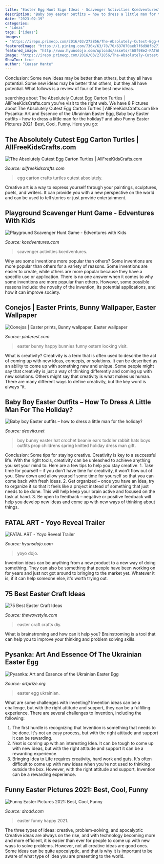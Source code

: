```yaml
---
title: "Easter Egg Hunt Sign Ideas - Scavenger Activities Kcedventures"
description: "Baby boy easter outfits – how to dress a little man for the holiday?"
date: "2023-02-19"
categories:
- "ideas"
tags: ["ideas"]
images:
- "https://irepo.primecp.com/2016/03/272856/The-Absolutely-Cutest-Egg-Carton-Turtles_ExtraLarge1000_ID-1562569.jpg?v=1562569"
featuredImage: "https://i.pinimg.com/736x/63/70/70/637070aeb7f6d98fb271fdb80c6c742f--happy-easter-easter-bunny.jpg"
featured_image: "http://www.hyunsdojo.com/uploads/assets/468f98e2-FATAL_ART_-_Yoyo_Reveal_Trailer.jpg"
image: "https://irepo.primecp.com/2016/03/272856/The-Absolutely-Cutest-Egg-Carton-Turtles_ExtraLarge1000_ID-1562569.jpg?v=1562569"
ShowToc: true
author: "Ceasar Mante"
---
```



Conclusion: Some new ideas may be better than others, but they all have potential.
Some new ideas may be better than others, but they all have potential. What follows is a review of four of the best new ideas.

	

		
searching about The Absolutely Cutest Egg Carton Turtles | AllFreeKidsCrafts.com you've visit to the right web. We have 8 Pictures about The Absolutely Cutest Egg Carton Turtles | AllFreeKidsCrafts.com like Pysanka: Art and Essence of the Ukrainian Easter Egg, Baby boy Easter outfits – how to dress a little man for the holiday? and also Funny Easter Pictures 2021: Best, Cool, Funny. Here you go:
		
    
## The Absolutely Cutest Egg Carton Turtles | AllFreeKidsCrafts.com

<img loading=lazy src="https://irepo.primecp.com/2016/03/272856/The-Absolutely-Cutest-Egg-Carton-Turtles_ExtraLarge1000_ID-1562569.jpg?v=1562569" onerror="this.onerror=null;this.src='https://tse1.mm.bing.net/th?id=OIP.xuUVt-bNqlyJhuySx0F_IQHaKT&amp;pid=15.1';" alt="The Absolutely Cutest Egg Carton Turtles | AllFreeKidsCrafts.com">

_Source: allfreekidscrafts.com_

>egg carton crafts turtles cutest absolutely. 

	

Creative art is a way to express yourself through your paintings, sculptures, poets, and writers. It can provide you with a new perspective on the world and can be used to tell stories or just provide entertainment.

    
## Playground Scavenger Hunt Game - Edventures With Kids

<img loading=lazy src="https://www.kcedventures.com/images/playgroundscavhunt2.jpg" onerror="this.onerror=null;this.src='https://tse1.mm.bing.net/th?id=OIP.shAVXyiFH75j1WxSupozjwHaKQ&amp;pid=15.1';" alt="Playground Scavenger Hunt Game - Edventures with Kids">

_Source: kcedventures.com_

>scavenger activities kcedventures. 

	

Why are some inventions more popular than others?
Some inventions are more popular than others for a variety of reasons. Some inventions are easier to create, while others are more popular because they have a specific use or application. There is no one answer when it comes to why some inventions are more popular than others. However, some possible reasons include: the novelty of the invention, its potential applications, and how it can improve society.

    
## Conejos | Easter Prints, Bunny Wallpaper, Easter Wallpaper

<img loading=lazy src="https://i.pinimg.com/736x/63/70/70/637070aeb7f6d98fb271fdb80c6c742f--happy-easter-easter-bunny.jpg" onerror="this.onerror=null;this.src='https://tse1.mm.bing.net/th?id=OIP.b76FClffqmxkMLbF083VYAHaKZ&amp;pid=15.1';" alt="Conejos | Easter prints, Bunny wallpaper, Easter wallpaper">

_Source: pinterest.com_

>easter bunny happy bunnies funny ostern looking visit. 

	

What is creativity?
Creativity is a term that is often used to describe the act of coming up with new ideas, concepts, or solutions. It can be described as an ability to come up with something new and unique. Some people might say that creativity is just a way of thinking differently and coming up with new solutions. Others might say that creativity is what makes us human. There are many different ways to define creativity, but the key word is always “it.

    
## Baby Boy Easter Outfits – How To Dress A Little Man For The Holiday?

<img loading=lazy src="https://deavita.net/wp-content/uploads/2015/01/baby-boy-easter-outfit-rabbit-ears-knitted-hat.jpg" onerror="this.onerror=null;this.src='https://tse2.mm.bing.net/th?id=OIP.dZ42h_3lmnMDwRI0Trr6iAHaLH&amp;pid=15.1';" alt="Baby boy Easter outfits – how to dress a little man for the holiday?">

_Source: deavita.net_

>boy bunny easter hat crochet beanie ears toddler rabbit hats boys outfits prop childrens spring knitted holiday dress man gift. 

	

Conclusion: Some tips for staying creative.
Creativity is key to a successful life. With the right tools, creativity can be unleashed to achieve anything you set your mind to. Here are a few tips to help you stay creative: 1. Take time for yourself – if you don’t have time for creativity, it won’t flow out of you. Slow down and allow yourself some time for yourself so that you can come back with fresh ideas. 2. Get organized – once you have an idea, try to organize it so that it feels like a project instead of something that just needs to be done. This will help keep your brain active and focused on the task at hand. 3. Be open to feedback – negative or positive feedback will help you develop new ideas and come up with new ways of thinking about things.
    
## FATAL ART - Yoyo Reveal Trailer

<img loading=lazy src="http://www.hyunsdojo.com/uploads/assets/468f98e2-FATAL_ART_-_Yoyo_Reveal_Trailer.jpg" onerror="this.onerror=null;this.src='https://tse2.mm.bing.net/th?id=OIP.NQie35jOxmJzuYx6DZcVvAHaEK&amp;pid=15.1';" alt="FATAL ART - Yoyo Reveal Trailer">

_Source: hyunsdojo.com_

>yoyo dojo. 

	

Invention ideas can be anything from a new product to a new way of doing something. They can also be something that people have been working on for years and just not got around to bringing to the market yet. Whatever it is, if it can help someone else, it's worth trying out.

    
## 75 Best Easter Craft Ideas

<img loading=lazy src="https://www.thewowstyle.com/wp-content/uploads/2015/01/Diy-crafts-for-easter-1.jpg" onerror="this.onerror=null;this.src='https://tse1.mm.bing.net/th?id=OIP.7gbhppAOVvGjif-ypMXI3gHaJ4&amp;pid=15.1';" alt="75 Best Easter Craft Ideas">

_Source: thewowstyle.com_

>easter craft crafts diy. 

	

What is brainstroming and how can it help you?
Brainstroming is a tool that can help you to improve your thinking and problem solving skills.

    
## Pysanka: Art And Essence Of The Ukrainian Easter Egg

<img loading=lazy src="https://assets.artprize.org/assets/uploads/Dzvinka_Zagaiska_1.jpg" onerror="this.onerror=null;this.src='https://tse3.mm.bing.net/th?id=OIP.Ly6VTH4RybDms6L5Mz9zcgHaFU&amp;pid=15.1';" alt="Pysanka: Art and Essence of the Ukrainian Easter Egg">

_Source: artprize.org_

>easter egg ukrainian. 

	

What are some challenges with inventing?
Invention ideas can be a challenge, but with the right attitude and support, they can be a fulfilling experience. There are several challenges to Invention, including the following:
1. The first hurdle is recognizing that Invention is something that needs to be done. It's not an easy process, but with the right attitude and support it can be rewarding.
2. Next is coming up with an interesting Idea. It can be tough to come up with new ideas, but with the right attitude and support it can be a rewarding experience. 
3. Bringing Idea to Life requires creativity, hard work and guts. It's often difficult to come up with new ideas when you're not used to thinking outside the box. However, with the right attitude and support, Invention can be a rewarding experience.

    
## Funny Easter Pictures 2021: Best, Cool, Funny

<img loading=lazy src="https://www.drodd.com/images10/funny-easter-pictures25.jpg" onerror="this.onerror=null;this.src='https://tse2.mm.bing.net/th?id=OIP.nhkoonz20RQ7bzXxUTYyYgAAAA&amp;pid=15.1';" alt="Funny Easter Pictures 2021: Best, Cool, Funny">

_Source: drodd.com_

>easter funny happy 2021. 

	

The three types of ideas: creative, problem-solving, and apocalyptic
Creative ideas are always on the rise, and with technology becoming more and more efficient, it is easier than ever for people to come up with new ways to solve problems. However, not all creative ideas are good ones. Some ideas can be quite apocalyptic, and that is why it is important to be aware of what type of idea you are presenting to the world.

